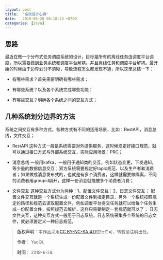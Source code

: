 ```yaml
---
layout: post
title:  "系统设计心得"
date:   2019-06-28 00:18:23 +0700
categories: [Java]
---
```


## 思路

最近在做一个分布式任务调度系统的设计，目标是所有的离线任务由调度平台调度，所以需要做到业务系统和调度平台解耦，并且离线任务和调度平台解耦。最开始的时候由于边界划分不清晰，导致流程怎么都发现不通，所以这里总结一下：

* 有哪些需求？首先需要明确有哪些需求；

* 有哪些系统？以及各个系统完成哪些功能；

* 有哪些交互？明确各个系统之间的交互方式；

## 几种系统划分边界的方法

系统之间交互有多种方式，各种方式有不同的适用场景，比如：RestAPI，消息总线，文件交互；

* RestAPI 这种方式一般是系统需要对外提供服务，这时候规定好接口规范，就可以通过接口方式与外部系统交互，实际应用场景：PRC；

* 消息总线 一般用kafka，一般用于通知类的交互，例如状态变更，下发通知，等少量的数据信息交互；双方系统需要规定好topic规范、以及生产者和消费者；如果做成消息发布式的，也就是有多个消费者，这样就需要做隔离，不同的消费者用groupid隔开，这样一份消息就能被多个消费者消费；

* 文件交互 这种交互方式分为两种：1、配置文件交互；2、日志文件交互；
配置文件交互就是一个系统生成一份配置文件到指定目录，另外一个系统按照规定的路径和规范去读取配置文件，例如调度平台提交任务就可以给每个任务生成一份配置文件，按照规范去解析，这样只需要制定一套规范就可以了；
日志文件交互，这种交互方式一般用于日志系统，日志系统采集多个系统的日志文件，就必须要定义一种日志规范。

>**版权声明**：本作品采用<a rel="license" href="http://creativecommons.org/licenses/by-nc-sa/4.0/">[CC BY-NC-SA 4.0](https://creativecommons.org/licenses/by-nc-sa/4.0/)进行许可，转载请注明出处。
>
>**作者**： YaoQi.
>
>**时间**： 2019-6-28.
